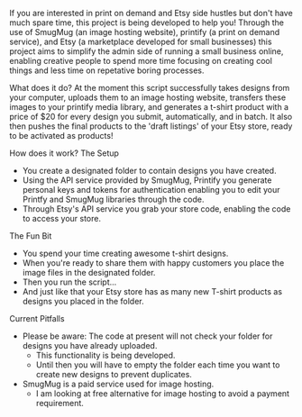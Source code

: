 If you are interested in print on demand and Etsy side hustles but don't have much spare time, this project is being developed to help you!
Through the use of SmugMug (an image hosting website), printify (a print on demand service), and Etsy (a marketplace developed for small businesses) this project aims to simplify the admin side of 
running a small business online, enabling creative people to spend more time focusing on creating cool things and less time on repetative boring processes.

What does it do?
At the moment this script successfully takes designs from your computer, uploads them to an image hosting website, transfers these images to your printify media library, and generates a t-shirt product with a price of $20
for every design you submit, automatically, and in batch. It also then pushes the final products to the 'draft listings' of your Etsy store, ready to be activated as products!


How does it work?
The Setup
- You create a designated folder to contain designs you have created.
- Using the API service provided by SmugMug, Printify you generate personal keys and tokens for authentication
  enabling you to edit your Printfy and SmugMug libraries through the code.
- Through Etsy's API service you grab your store code, enabling the code to access your store.

The Fun Bit
- You spend your time creating awesome t-shirt designs.
- When you're ready to share them with happy customers you place the image files
  in the designated folder.
- Then you run the script...
- And just like that your Etsy store has as many new T-shirt products as designs you placed in the folder.

Current Pitfalls
- Please be aware: The code at present will not check your folder for designs you have already uploaded.
    - This functionality is being developed.
    - Until then you will have to empty the folder each time you want to create new designs to prevent duplicates.
- SmugMug is a paid service used for image hosting.
    - I am looking at free alternative for image hosting to avoid a payment requirement.
